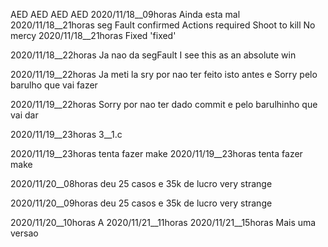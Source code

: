 AED
AED
AED
AED
2020/11/18__09horas	Ainda esta mal
2020/11/18__21horas	seg Fault confirmed
Actions required
Shoot to kill
No mercy
2020/11/18__21horas	Fixed 'fixed'

2020/11/18__22horas	
Ja nao da segFault
 I see this as an absolute win

2020/11/19__22horas	Ja meti la sry por nao ter feito isto antes
 e Sorry pelo barulho que vai fazer
 
2020/11/19__22horas	Sorry por nao ter dado commit e pelo barulhinho que vai dar

2020/11/19__23horas	3__1.c

2020/11/19__23horas	tenta fazer make
2020/11/19__23horas	tenta fazer make

2020/11/20__08horas	deu 25 casos e 35k de lucro very strange

2020/11/20__09horas	deu 25 casos e 35k de lucro very strange

2020/11/20__10horas	A
2020/11/21__11horas	
2020/11/21__15horas	Mais uma versao
